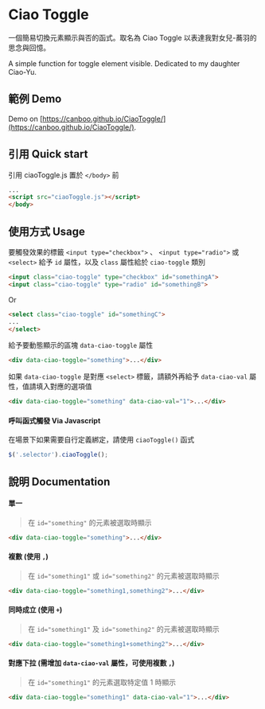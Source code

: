 Ciao Toggle
=====
一個簡易切換元素顯示與否的函式。取名為 Ciao Toggle 以表達我對女兒-蕎羽的思念與回憶。

A simple function for toggle element visible. Dedicated to my daughter Ciao-Yu.


## 範例 Demo
Demo on [https://canboo.github.io/CiaoToggle/](https://canboo.github.io/CiaoToggle/).


## 引用 Quick start

引用 ciaoToggle.js 置於 `</body>` 前
``` html
...
<script src="ciaoToggle.js"></script>
</body>
```


## 使用方式 Usage

要觸發效果的標籤 `<input type="checkbox">` 、 `<input type="radio">` 或 `<select>` 給予 `id` 屬性，以及 `class` 屬性給於 `ciao-toggle` 類別
``` html
<input class="ciao-toggle" type="checkbox" id="somethingA">
<input class="ciao-toggle" type="radio" id="somethingB">
```
Or
``` html
<select class="ciao-toggle" id="somethingC">
...
</select>
```

給予要動態顯示的區塊 `data-ciao-toggle` 屬性
``` html
<div data-ciao-toggle="something">...</div>
```

如果 `data-ciao-toggle` 是對應 `<select>` 標籤，請額外再給予 `data-ciao-val` 屬性，值請填入對應的選項值
``` html
<div data-ciao-toggle="something" data-ciao-val="1">...</div>
```

#### 呼叫函式觸發 Via Javascript
在場景下如果需要自行定義綁定，請使用 `ciaoToggle()` 函式
```js
$('.selector').ciaoToggle();
```


## 說明 Documentation

#### 單一
> 在 `id="something"` 的元素被選取時顯示
``` html
<div data-ciao-toggle="something">...</div>
```

#### 複數 (使用 `,`)
> 在 `id="something1"` 或 `id="something2"` 的元素被選取時顯示
``` html
<div data-ciao-toggle="something1,something2">...</div>
```

#### 同時成立 (使用 `+`)
> 在 `id="something1"` 及 `id="something2"` 的元素被選取時顯示
``` html
<div data-ciao-toggle="something1+something2">...</div>
```

#### 對應下拉 (需增加 `data-ciao-val` 屬性，可使用複數 `,`)
> 在 `id="something1"` 的元素選取特定值 1 時顯示
``` html
<div data-ciao-toggle="something1" data-ciao-val="1">...</div>
```
